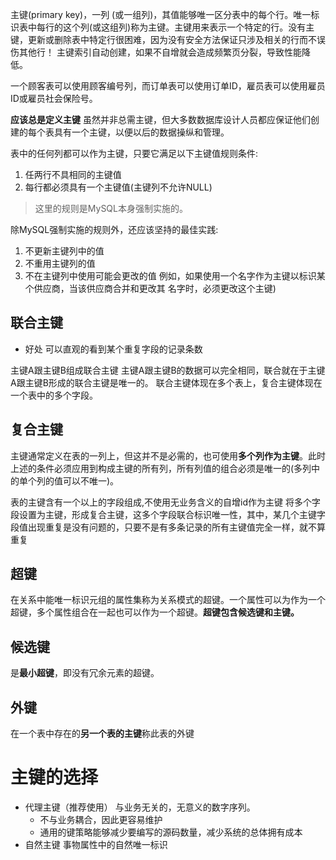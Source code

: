主键(primary key)，一列 (或一组列)，其值能够唯一区分表中的每个行。唯一标识表中每行的这个列(或这组列)称为主键。主键用来表示一个特定的行。没有主键，更新或删除表中特定行很困难，因为没有安全方法保证只涉及相关的行而不误伤其他行！
主键索引自动创建，如果不自增就会造成频繁页分裂，导致性能降低。

一个顾客表可以使用顾客编号列，而订单表可以使用订单ID，雇员表可以使用雇员ID或雇员社会保险号。

**应该总是定义主键** 虽然并非总需主键，但大多数数据库设计人员都应保证他们创建的每个表具有一个主键，以便以后的数据操纵和管理。

表中的任何列都可以作为主键，只要它满足以下主键值规则条件:
1. 任两行不具相同的主键值
2. 每行都必须具有一个主键值(主键列不允许NULL)

> 这里的规则是MySQL本身强制实施的。

除MySQL强制实施的规则外，还应该坚持的最佳实践:
1. 不更新主键列中的值
2. 不重用主键列的值
3. 不在主键列中使用可能会更改的值
例如，如果使用一个名字作为主键以标识某个供应商，当该供应商合并和更改其
名字时，必须更改这个主键)

##  联合主键
- 好处
可以直观的看到某个重复字段的记录条数

主键A跟主键B组成联合主键 
主键A跟主键B的数据可以完全相同，联合就在于主键A跟主键B形成的联合主键是唯一的。
联合主键体现在多个表上，复合主键体现在一个表中的多个字段。
## 复合主键
主键通常定义在表的一列上，但这并不是必需的，也可使用**多个列作为主键**。此时上述的条件必须应用到构成主键的所有列，所有列值的组合必须是唯一的(多列中的单个列的值可以不唯一)。

表的主键含有一个以上的字段组成,不使用无业务含义的自增id作为主键 
将多个字段设置为主键，形成复合主键，这多个字段联合标识唯一性，其中，某几个主键字段值出现重复是没有问题的，只要不是有多条记录的所有主键值完全一样，就不算重复

## **超键**
在关系中能唯一标识元组的属性集称为关系模式的超键。一个属性可以为作为一个超键，多个属性组合在一起也可以作为一个超键。**超键包含候选键和主键。**

## **候选键**
是**最小超键**，即没有冗余元素的超键。

## **外键**
在一个表中存在的**另一个表的主键**称此表的外键

# 主键的选择
- 代理主键（推荐使用）
与业务无关的，无意义的数字序列。
	- 不与业务耦合，因此更容易维护
	-  通用的键策略能够减少要编写的源码数量，减少系统的总体拥有成本
- 自然主键
事物属性中的自然唯一标识